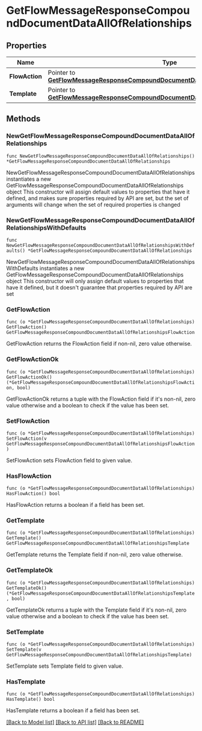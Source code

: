 # GetFlowMessageResponseCompoundDocumentDataAllOfRelationships

## Properties

Name | Type | Description | Notes
------------ | ------------- | ------------- | -------------
**FlowAction** | Pointer to [**GetFlowMessageResponseCompoundDocumentDataAllOfRelationshipsFlowAction**](GetFlowMessageResponseCompoundDocumentDataAllOfRelationshipsFlowAction.md) |  | [optional] 
**Template** | Pointer to [**GetFlowMessageResponseCompoundDocumentDataAllOfRelationshipsTemplate**](GetFlowMessageResponseCompoundDocumentDataAllOfRelationshipsTemplate.md) |  | [optional] 

## Methods

### NewGetFlowMessageResponseCompoundDocumentDataAllOfRelationships

`func NewGetFlowMessageResponseCompoundDocumentDataAllOfRelationships() *GetFlowMessageResponseCompoundDocumentDataAllOfRelationships`

NewGetFlowMessageResponseCompoundDocumentDataAllOfRelationships instantiates a new GetFlowMessageResponseCompoundDocumentDataAllOfRelationships object
This constructor will assign default values to properties that have it defined,
and makes sure properties required by API are set, but the set of arguments
will change when the set of required properties is changed

### NewGetFlowMessageResponseCompoundDocumentDataAllOfRelationshipsWithDefaults

`func NewGetFlowMessageResponseCompoundDocumentDataAllOfRelationshipsWithDefaults() *GetFlowMessageResponseCompoundDocumentDataAllOfRelationships`

NewGetFlowMessageResponseCompoundDocumentDataAllOfRelationshipsWithDefaults instantiates a new GetFlowMessageResponseCompoundDocumentDataAllOfRelationships object
This constructor will only assign default values to properties that have it defined,
but it doesn't guarantee that properties required by API are set

### GetFlowAction

`func (o *GetFlowMessageResponseCompoundDocumentDataAllOfRelationships) GetFlowAction() GetFlowMessageResponseCompoundDocumentDataAllOfRelationshipsFlowAction`

GetFlowAction returns the FlowAction field if non-nil, zero value otherwise.

### GetFlowActionOk

`func (o *GetFlowMessageResponseCompoundDocumentDataAllOfRelationships) GetFlowActionOk() (*GetFlowMessageResponseCompoundDocumentDataAllOfRelationshipsFlowAction, bool)`

GetFlowActionOk returns a tuple with the FlowAction field if it's non-nil, zero value otherwise
and a boolean to check if the value has been set.

### SetFlowAction

`func (o *GetFlowMessageResponseCompoundDocumentDataAllOfRelationships) SetFlowAction(v GetFlowMessageResponseCompoundDocumentDataAllOfRelationshipsFlowAction)`

SetFlowAction sets FlowAction field to given value.

### HasFlowAction

`func (o *GetFlowMessageResponseCompoundDocumentDataAllOfRelationships) HasFlowAction() bool`

HasFlowAction returns a boolean if a field has been set.

### GetTemplate

`func (o *GetFlowMessageResponseCompoundDocumentDataAllOfRelationships) GetTemplate() GetFlowMessageResponseCompoundDocumentDataAllOfRelationshipsTemplate`

GetTemplate returns the Template field if non-nil, zero value otherwise.

### GetTemplateOk

`func (o *GetFlowMessageResponseCompoundDocumentDataAllOfRelationships) GetTemplateOk() (*GetFlowMessageResponseCompoundDocumentDataAllOfRelationshipsTemplate, bool)`

GetTemplateOk returns a tuple with the Template field if it's non-nil, zero value otherwise
and a boolean to check if the value has been set.

### SetTemplate

`func (o *GetFlowMessageResponseCompoundDocumentDataAllOfRelationships) SetTemplate(v GetFlowMessageResponseCompoundDocumentDataAllOfRelationshipsTemplate)`

SetTemplate sets Template field to given value.

### HasTemplate

`func (o *GetFlowMessageResponseCompoundDocumentDataAllOfRelationships) HasTemplate() bool`

HasTemplate returns a boolean if a field has been set.


[[Back to Model list]](../README.md#documentation-for-models) [[Back to API list]](../README.md#documentation-for-api-endpoints) [[Back to README]](../README.md)


